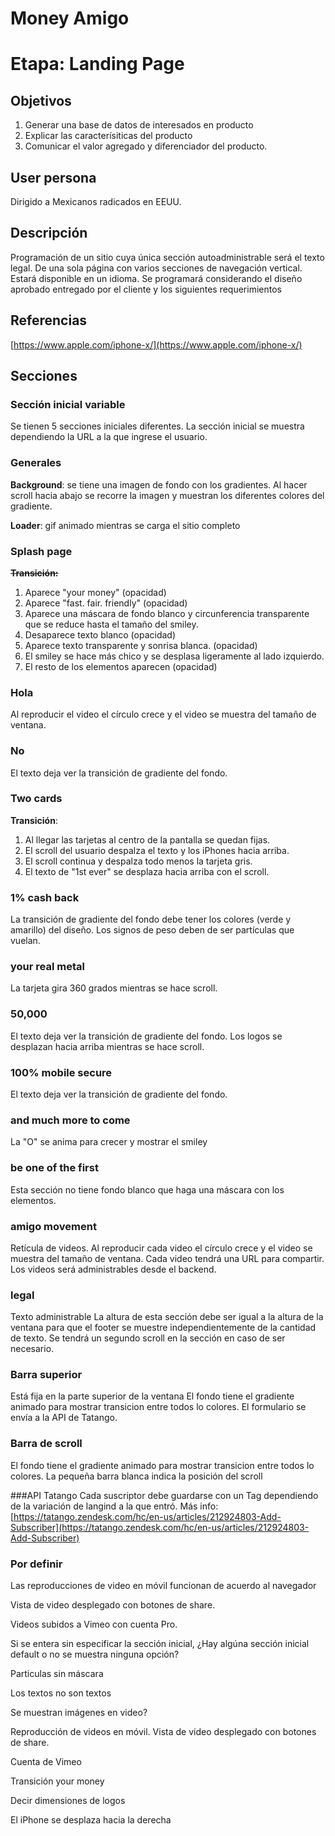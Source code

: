 # Money Amigo
# Etapa: Landing Page
## Objetivos
1. Generar una base de datos de interesados en producto
2. Explicar las caracterísiticas del producto
3. Comunicar el valor agregado y diferenciador del producto.

## User persona
Dirigido a Mexicanos radicados en EEUU.

## Descripción
Programación de un sitio cuya única sección autoadministrable será el texto legal.
De una sola página con varios secciones de navegación vertical.
Estará disponible en un idioma.
Se programará considerando el diseño aprobado entregado por el cliente y los siguientes requerimientos

## Referencias
[https://www.apple.com/iphone-x/](https://www.apple.com/iphone-x/)

## Secciones

### Sección inicial variable
Se tienen 5 secciones iniciales diferentes. La sección inicial se muestra dependiendo la URL a la que ingrese el usuario.

### Generales
**Background**: se tiene una imagen de fondo con los gradientes. Al hacer scroll hacia abajo se recorre la imagen y muestran los diferentes colores del gradiente.

**Loader**: gif animado mientras se carga el sitio completo

### Splash page

~~**Transición:**~~

1. Aparece "your money" (opacidad)
2. Aparece "fast. fair. friendly" (opacidad)
3. Aparece una máscara de fondo blanco y circunferencia transparente que se reduce hasta el tamaño del smiley.
4. Desaparece texto blanco (opacidad)
5. Aparece texto transparente y sonrisa blanca. (opacidad)
6. El smiley se hace más chico y se desplasa ligeramente al lado izquierdo.
7. El resto de los elementos aparecen (opacidad)

### Hola
Al reproducir el video el círculo crece y el video se muestra del tamaño de ventana.

### No
El texto deja ver la transición de gradiente del fondo.

### Two cards

**Transición**:

1. Al llegar las tarjetas al centro de la pantalla se quedan fijas.
2. El scroll del usuario despalza el texto y los iPhones hacia arriba.
3. El scroll continua y despalza todo menos la tarjeta gris.
4. El texto de "1st ever" se desplaza hacia arriba con el scroll.

### 1% cash back
La transición de gradiente del fondo debe tener los colores (verde y amarillo) del diseño.
Los signos de peso deben de ser partículas que vuelan.

### your real metal
La tarjeta gira 360 grados mientras se hace scroll.

### 50,000
El texto deja ver la transición de gradiente del fondo.
Los logos se desplazan hacia arriba mientras se hace scroll.

### 100% mobile secure
El texto deja ver la transición de gradiente del fondo.

### and much more to come
La "O" se anima para crecer y mostrar el smiley

### be one of the first
Esta sección no tiene fondo blanco que haga una máscara con los elementos.

### amigo movement
Retícula de videos.
Al reproducir cada video el círculo crece y el video se muestra del tamaño de ventana.
Cada video tendrá una URL para compartir.
Los videos será administrables desde el backend.

### legal
Texto administrable
La altura de esta sección debe ser igual a la altura de la ventana para que el footer se muestre independientemente de la cantidad de texto. Se tendrá un segundo scroll en la sección en caso de ser necesario.

### Barra superior
Está fija en la parte superior de la ventana
El fondo tiene el gradiente animado para mostrar transicion entre todos lo colores.
El formulario se envía a la API de Tatango.

### Barra de scroll
El fondo tiene el gradiente animado para mostrar transicion entre todos lo colores.
La pequeña barra blanca indica la posición del scroll

###API Tatango
Cada suscriptor debe guardarse con un Tag dependiendo de la variación de langind a la que entró.
Más info: [https://tatango.zendesk.com/hc/en-us/articles/212924803-Add-Subscriber](https://tatango.zendesk.com/hc/en-us/articles/212924803-Add-Subscriber)

### Por definir
Las reproducciones de video en móvil funcionan de acuerdo al navegador

Vista de video desplegado con botones de share.

Videos subidos a Vimeo con cuenta Pro.

Si se entera sin especificar la sección inicial, ¿Hay algúna sección inicial default o no se muestra ninguna opción?

Particulas sin máscara

Los textos no son textos

Se muestran imágenes en video?



Reproducción de videos en móvil.
Vista de video desplegado con botones de share.

Cuenta de Vimeo

Transición your money

Decir dimensiones de logos

El iPhone se desplaza hacia la derecha
